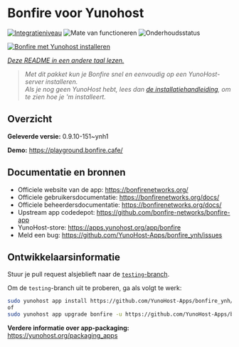 <!--
NB: Deze README is automatisch gegenereerd door <https://github.com/YunoHost/apps/tree/master/tools/readme_generator>
Hij mag NIET handmatig aangepast worden.
-->

# Bonfire voor Yunohost

[![Integratieniveau](https://dash.yunohost.org/integration/bonfire.svg)](https://ci-apps.yunohost.org/ci/apps/bonfire/) ![Mate van functioneren](https://ci-apps.yunohost.org/ci/badges/bonfire.status.svg) ![Onderhoudsstatus](https://ci-apps.yunohost.org/ci/badges/bonfire.maintain.svg)

[![Bonfire met Yunohost installeren](https://install-app.yunohost.org/install-with-yunohost.svg)](https://install-app.yunohost.org/?app=bonfire)

*[Deze README in een andere taal lezen.](./ALL_README.md)*

> *Met dit pakket kun je Bonfire snel en eenvoudig op een YunoHost-server installeren.*  
> *Als je nog geen YunoHost hebt, lees dan [de installatiehandleiding](https://yunohost.org/install), om te zien hoe je 'm installeert.*

## Overzicht



**Geleverde versie:** 0.9.10-151~ynh1

**Demo:** <https://playground.bonfire.cafe/>
## Documentatie en bronnen

- Officiele website van de app: <https://bonfirenetworks.org/>
- Officiele gebruikersdocumentatie: <https://bonfirenetworks.org/docs/>
- Officiele beheerdersdocumentatie: <https://bonfirenetworks.org/docs/>
- Upstream app codedepot: <https://github.com/bonfire-networks/bonfire-app>
- YunoHost-store: <https://apps.yunohost.org/app/bonfire>
- Meld een bug: <https://github.com/YunoHost-Apps/bonfire_ynh/issues>

## Ontwikkelaarsinformatie

Stuur je pull request alsjeblieft naar de [`testing`-branch](https://github.com/YunoHost-Apps/bonfire_ynh/tree/testing).

Om de `testing`-branch uit te proberen, ga als volgt te werk:

```bash
sudo yunohost app install https://github.com/YunoHost-Apps/bonfire_ynh/tree/testing --debug
of
sudo yunohost app upgrade bonfire -u https://github.com/YunoHost-Apps/bonfire_ynh/tree/testing --debug
```

**Verdere informatie over app-packaging:** <https://yunohost.org/packaging_apps>
